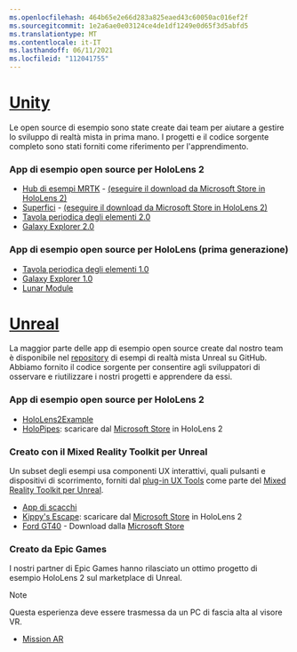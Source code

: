 ```yaml
---
ms.openlocfilehash: 464b65e2e66d283a825eaed43c60050ac016ef2f
ms.sourcegitcommit: 1e2a6ae0e03124ce4de1df1249e0d65f3d5abfd5
ms.translationtype: MT
ms.contentlocale: it-IT
ms.lasthandoff: 06/11/2021
ms.locfileid: "112041755"
---
```

# <a name="unity"></a>[Unity](#tab/unity)

Le open source di esempio sono state create dai team per aiutare a gestire lo sviluppo di realtà mista in prima mano. I progetti e il codice sorgente completo sono stati forniti come riferimento per l'apprendimento.

### <a name="hololens-2-open-source-sample-apps"></a>App di esempio open source per HoloLens 2

* [Hub di esempi MRTK](https://microsoft.github.io/MixedRealityToolkit-Unity/Documentation/README_ExampleHub.html) - [(eseguire il download da Microsoft Store in HoloLens 2)](https://www.microsoft.com/p/mrtk-examples-hub/9mv8c39l2sj4)
* [Superfici](../unity/sampleapp-surfaces.md) - [(eseguire il download da Microsoft Store in HoloLens 2)](https://www.microsoft.com/p/surfaces/9nvkpv3sk3x0)
* [Tavola periodica degli elementi 2.0](https://medium.com/@dongyoonpark/bringing-the-periodic-table-of-the-elements-app-to-hololens-2-with-mrtk-v2-a6e3d8362158)
* [Galaxy Explorer 2.0](../unity/galaxy-explorer-update.md)

### <a name="hololens-1st-gen-open-source-sample-apps"></a>App di esempio open source per HoloLens (prima generazione)

* [Tavola periodica degli elementi 1.0](../unity/periodic-table-of-the-elements.md)
* [Galaxy Explorer 1.0](../unity/galaxy-explorer.md)
* [Lunar Module](../unity/lunar-module.md)

# <a name="unreal"></a>[Unreal](#tab/unreal)

La maggior parte delle app di esempio open source create dal nostro team è disponibile nel [repository](https://github.com/microsoft/MixedReality-Unreal-Samples) di esempi di realtà mista Unreal su GitHub. Abbiamo fornito il codice sorgente per consentire agli sviluppatori di osservare e riutilizzare i nostri progetti e apprendere da essi.

### <a name="hololens-2-open-source-sample-apps"></a>App di esempio open source per HoloLens 2

* [HoloLens2Example](https://github.com/microsoft/MixedReality-Unreal-Samples/tree/master/HoloLens2Example)
* [HoloPipes](https://github.com/microsoft/MixedReality-Unreal-HoloPipes): scaricare dal [Microsoft Store](https://www.microsoft.com/p/holopipes/9mszb3nnrxn9) in HoloLens 2

### <a name="made-with-the-mixed-reality-toolkit-for-unreal"></a>Creato con il Mixed Reality Toolkit per Unreal

Un subset degli esempi usa componenti UX interattivi, quali pulsanti e dispositivi di scorrimento, forniti dal [plug-in UX Tools](https://aka.ms/uxt-unreal) come parte del [Mixed Reality Toolkit per Unreal](https://aka.ms/mrtk-unreal).

* [App di scacchi](https://github.com/microsoft/MixedReality-Unreal-Samples/tree/master/ChessApp)
* [Kippy's Escape](../unreal/unreal-kippys-escape.md): scaricare dal [Microsoft Store](https://www.microsoft.com/p/kippys-escape/9nbd7gl86vkd) in HoloLens 2
* [Ford GT40](../unreal/unreal-ford-gt40.md) - Download dalla [Microsoft Store](https://www.microsoft.com/p/ford-gt40/9p4vllktfvfp)

### <a name="made-by-epic-games"></a>Creato da Epic Games

I nostri partner di Epic Games hanno rilasciato un ottimo progetto di esempio HoloLens 2 sul marketplace di Unreal.

> [!NOTE]
> Questa esperienza deve essere trasmessa da un PC di fascia alta al visore VR.

* [Mission AR](https://docs.unrealengine.com/Resources/Showcases/MissionAR/index.html)
